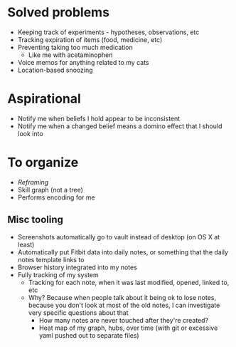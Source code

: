 # Solved problems

- Keeping track of experiments - hypotheses, observations, etc
- Tracking expiration of items (food, medicine, etc)
- Preventing taking too much medication
    - Like me with acetaminophen
- Voice memos for anything related to my cats
- Location-based snoozing

# Aspirational

- Notify me when beliefs I hold appear to be inconsistent
- Notify me when a changed belief means a domino effect that I should look into

# To organize

- *Reframing*
- Skill graph (not a tree)
- Performs encoding for me

## Misc tooling

- Screenshots automatically go to vault instead of desktop (on OS X at least)
- Automatically put Fitbit data into daily notes, or something that the daily notes template links to
- Browser history integrated into my notes
- Fully tracking of my system
    - Tracking for each note, when it was last modified, opened, linked to, etc
    - Why? Because when people talk about it being ok to lose notes, because you don't look at most of the old notes, I can investigate very specific questions about that
        - How many notes are never touched after they're created?
        - Heat map of my graph, hubs, over time (with git or excessive yaml pushed out to separate files)
